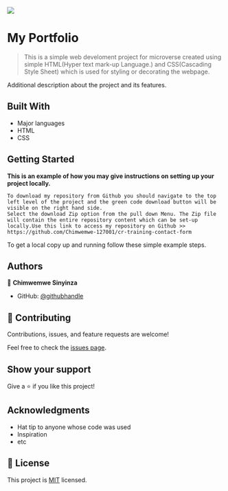 ![](https://img.shields.io/badge/Microverse-blueviolet)

# My Portfolio

> This is a simple web develoment project for microverse created using simple HTML(Hyper text mark-up Language.) and CSS(Cascading Style Sheet) which is used for styling or decorating the webpage.

Additional description about the project and its features.

## Built With

- Major languages
- HTML
- CSS

## Getting Started

**This is an example of how you may give instructions on setting up your project locally.**

```
To download my repository from Github you should navigate to the top left level of the project and the green code download button will be visible on the right hand side.
Select the download Zip option from the pull down Menu. The Zip file will contain the entire repository content which can be set-up locally.Use this link to access my repository on Github >> https://github.com/Chimwemwe-127001/cr-training-contact-form
```

To get a local copy up and running follow these simple example steps.

## Authors

👤 **Chimwemwe Sinyinza**

- GitHub: [@githubhandle](https://github.com/Chimwemwe-127001)

## 🤝 Contributing

Contributions, issues, and feature requests are welcome!

Feel free to check the [issues page](../../issues/).

## Show your support

Give a ⭐️ if you like this project!

## Acknowledgments

- Hat tip to anyone whose code was used
- Inspiration
- etc

## 📝 License

This project is [MIT](./MIT.md) licensed.